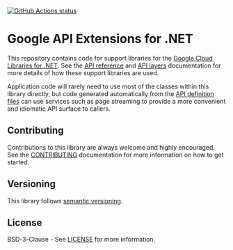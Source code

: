 [![GitHub Actions status](https://img.shields.io/github/actions/workflow/status/googleapis/gax-dotnet/build.yaml?branch=main)](https://github.com/googleapis/gax-dotnet/actions/workflows/build.yaml)

# Google API Extensions for .NET

This repository contains code for support libraries for the
[Google Cloud Libraries for
.NET](https://github.com/GoogleCloudPlatform/google-cloud-dotnet).
See the [API
reference](https://googlecloudplatform.github.io/google-cloud-dotnet/docs/api/Google.Api.Gax.html)
and [API
layers](https://googlecloudplatform.github.io/google-cloud-dotnet/docs/guides/api-layers.html)
documentation for more details of how these support libraries are
used.

Application code will rarely need to use most of the classes within this
library directly, but code generated automatically from the [API definition
files](https://github.com/googleapis/googleapis/)
can use services such as page streaming to provide
a more convenient and idiomatic API surface to callers.

## Contributing

Contributions to this library are always welcome and highly encouraged.
See the	[CONTRIBUTING](https://github.com/googleapis/gax-dotnet/blob/main/.github/CONTRIBUTING.md)
documentation for more information on how to get started.

## Versioning

This library follows [semantic versioning](http://semver.org).

## License

BSD-3-Clause - See [LICENSE](./LICENSE) for more information.
